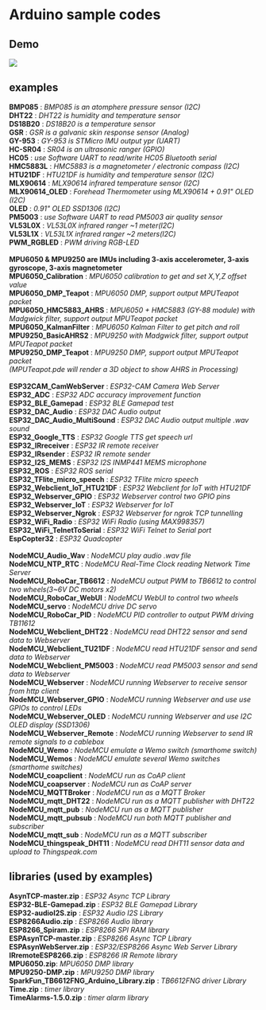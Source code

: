 # Arduino sample codes
## Demo
![](./assets/MPU9250_DMP_Teapot.JPG)
## examples
**BMP085** : *BMP085 is an atomphere pressure sensor (I2C)*<br />
**DHT22** : *DHT22 is humidity and temperature sensor*<br />
**DS18B20** : *DS18B20 is a temperature sensor*<br />
**GSR** : *GSR is a galvanic skin response sensor (Analog)*<br />
**GY-953** : *GY-953 is STMicro IMU output ypr (UART)*<br />
**HC-SR04** : *SR04 is an ultrasonic ranger (GPIO)*<br />
**HC05** : *use Software UART to read/write HC05 Bluetooth serial*<br />
**HMC5883L** : *HMC5883 is a magnetometer / electronic compass (I2C)*<br />
**HTU21DF** : *HTU21DF is humidity and temperature sensor (I2C)*<br />
**MLX90614** : *MLX90614 infrared temperature sensor (I2C)*<br />
**MLX90614_OLED** : *Forehead Thermometer using MLX90614 + 0.91" OLED (I2C)*<br />
**OLED** : *0.91" OLED SSD1306 (I2C)*<br />
**PM5003** : *use Software UART to read PM5003 air quality sensor*<br />
**VL53L0X** : *VL53L0X infrared ranger ~1 meter(I2C)*<br />
**VL53L1X** : *VL53L1X infrared ranger ~2 meters(I2C)*<br />
**PWM_RGBLED** : *PWM driving RGB-LED*<br />
</br>
**MPU6050 & MPU9250 are IMUs including 3-axis accelerometer, 3-axis gyroscope, 3-axis magnetometer**</br>
**MPU6050_Calibration** : *MPU6050 calibration to get and set X,Y,Z offset value*<br />
**MPU6050_DMP_Teapot** : *MPU6050 DMP, support output MPUTeapot packet*<br />
**MPU6050_HMC5883_AHRS** : *MPU6050 + HMC5883 (GY-88 module) with Madgwick filter, support output MPUTeapot packet*<br />
**MPU6050_KalmanFilter** : *MPU6050 Kalman Filter to get pitch and roll*<br />
**MPU9250_BasicAHRS2** : *MPU9250 with Madgwick filter, support output MPUTeapot packet*<br />
**MPU9250_DMP_Teapot** : *MPU9250 DMP, support output MPUTeapot packet*<br />
*(MPUTeapot.pde will render a 3D object to show AHRS in Processing)*<br />
</br>
**ESP32CAM_CamWebServer** : *ESP32-CAM Camera Web Server*<br />
**ESP32_ADC** : *ESP32 ADC accuracy improvement function*<br />
**ESP32_BLE_Gamepad** : *ESP32 BLE Gamepad test*<br />
**ESP32_DAC_Audio** : *ESP32 DAC Audio output*<br />
**ESP32_DAC_Audio_MultiSound** : *ESP32 DAC Audio output multiple .wav sound*<br />
**ESP32_Google_TTS** : *ESP32 Google TTS get speech url*<br />
**ESP32_IRreceiver** : *ESP32 IR remote receiver*<br />
**ESP32_IRsender** : *ESP32 IR remote sender*<br />
**ESP32_I2S_MEMS** : *ESP32 I2S INMP441 MEMS microphone*<br />
**ESP32_ROS** : *ESP32 ROS serial*<br />
**ESP32_TFlite_micro_speech** : *ESP32 TFlite micro speech*<br />
**ESP32_Webclient_IoT_HTU21DF** : *ESP32 Webclient for IoT with HTU21DF*<br />
**ESP32_Webserver_GPIO** : *ESP32 Webserver control two GPIO pins*<br />
**ESP32_Webserver_IoT** : *ESP32 Webserver for IoT*<br />
**ESP32_Webserver_Ngrok** : *ESP32 Webserver for ngrok TCP tunnelling*<br />
**ESP32_WiFi_Radio** : *ESP32 WiFi Radio (using MAX998357)*<br />
**ESP32_WiFi_TelnetToSerial** : *ESP32 WiFi Telnet to Serial port*<br />
**EspCopter32** : *ESP32 Quadcopter*<br />
</br>
**NodeMCU_Audio_Wav** : *NodeMCU play audio .wav file*<br />
**NodeMCU_NTP_RTC** : *NodeMCU Real-Time Clock reading Network Time Server*<br />
**NodeMCU_RoboCar_TB6612** : *NodeMCU output PWM to TB6612 to control two wheels(3~6V DC motors x2)*<br />
**NodeMCU_RoboCar_WebUI** : *NodeMCU WebUI to control two wheels*<br />
**NodeMCU_servo** : *NodeMCU drive DC servo*<br />
**NodeMCU_RoboCar_PID** : *NodeMCU PID controller to output PWM driving TB11612*<br />
**NodeMCU_Webclient_DHT22** : *NodeMCU read DHT22 sensor and send data to Webserver*<br />
**NodeMCU_Webclient_TU21DF** : *NodeMCU read HTU21DF sensor and send data to Webserver*<br />
**NodeMCU_Webclient_PM5003** : *NodeMCU read PM5003 sensor and send data to Webserver*<br />
**NodeMCU_Webserver** : *NodeMCU running Webserver to receive sensor from http client*<br />
**NodeMCU_Webserver_GPIO** : *NodeMCU running Webserver and use use GPIOs to control LEDs*<br />
**NodeMCU_Webserver_OLED** : *NodeMCU running Webserver and use I2C OLED display (SSD1306)*<br />
**NodeMCU_Webserver_Remote** : *NodeMCU running Webserver to send IR remote signals to a cablebox*<br />
**NodeMCU_Wemo** : *NodeMCU emulate a Wemo switch (smarthome switch)*<br />
**NodeMCU_Wemos** : *NodeMCU emulate several Wemo switches (smarthome switches)*<br />
**NodeMCU_coapclient** : *NodeMCU run as CoAP client*<br />
**NodeMCU_coapserver** : *NodeMCU run as CoAP server*<br />
**NodeMCU_MQTTBroker** : *NodeMCU run as a MQTT Broker*<br />
**NodeMCU_mqtt_DHT22** : *NodeMCU run as a MQTT publisher with DHT22*<br />
**NodeMCU_mqtt_pub** : *NodeMCU run as a MQTT publisher*<br />
**NodeMCU_mqtt_pubsub** : *NodeMCU run both MQTT publisher and subscriber*<br />
**NodeMCU_mqtt_sub** : *NodeMCU run as a MQTT subscriber*<br />
**NodeMCU_thingspeak_DHT11** : *NodeMCU read DHT11 sensor data and upload to Thingspeak.com*<br />

## libraries (used by examples)
**AsynTCP-master.zip** : *ESP32 Async TCP Library*<br />
**ESP32-BLE-Gamepad.zip** : *ESP32 BLE Gamepad Library*<br />
**ESP32-audioI2S.zip** : *ESP32 Audio I2S Library*<br />
**ESP8266Audio.zip** : *ESP8266 Audio library*<br />
**ESP8266_Spiram.zip** : *ESP8266 SPI RAM library*<br />
**ESPAsynTCP-master.zip** : *ESP8266 Async TCP Library*<br />
**ESPAsynWebServer.zip** : *ESP32/ESP8266 Async Web Server Library*<br />
**IRremoteESP8266.zip** : *ESP8266 IR Remote library*<br />
**MPU6050.zip**: *MPU6050 DMP library*<br />
**MPU9250-DMP.zip** : *MPU9250 DMP library*<br />
**SparkFun_TB6612FNG_Arduino_Library.zip** : *TB6612FNG driver Library*<br >
**Time.zip** : *timer library*<br />
**TimeAlarms-1.5.0.zip** : *timer alarm library*<br />
